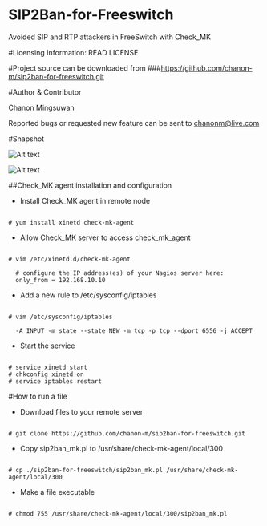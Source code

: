 # SIP2Ban-for-Freeswitch
Avoided SIP and RTP attackers in FreeSwitch with Check_MK

#Licensing Information: READ LICENSE

#Project source can be downloaded from
###https://github.com/chanon-m/sip2ban-for-freeswitch.git

#Author & Contributor

Chanon Mingsuwan

Reported bugs or requested new feature can be sent to chanonm@live.com

#Snapshot

![Alt text](http://www.icalleasy.com/images/sip2ban_freeswitch_1.png "Snapshot 1") 

![Alt text](http://www.icalleasy.com/images/sip2ban_freeswitch_2.png "Snapshot 2") 


##Check_MK agent installation and configuration

* Install Check_MK agent in remote node

```

# yum install xinetd check-mk-agent

```

* Allow Check_MK server to access check_mk_agent

```

# vim /etc/xinetd.d/check-mk-agent

  # configure the IP address(es) of your Nagios server here:
  only_from = 192.168.10.10

```

* Add a new rule to /etc/sysconfig/iptables

```

# vim /etc/sysconfig/iptables

  -A INPUT -m state --state NEW -m tcp -p tcp --dport 6556 -j ACCEPT

```

* Start the service

```

# service xinetd start
# chkconfig xinetd on
# service iptables restart

```

#How to run a file

* Download files to your remote server

```

# git clone https://github.com/chanon-m/sip2ban-for-freeswitch.git

```

* Copy sip2ban_mk.pl to /usr/share/check-mk-agent/local/300

```

# cp ./sip2ban-for-freeswitch/sip2ban_mk.pl /usr/share/check-mk-agent/local/300

```

* Make a file executable

```

# chmod 755 /usr/share/check-mk-agent/local/300/sip2ban_mk.pl

```
